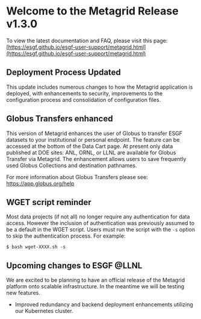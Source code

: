 # Welcome to the Metagrid Release v1.3.0

To view the latest documentation and FAQ, please visit this page:
[https://esgf.github.io/esgf-user-support/metagrid.html](https://esgf.github.io/esgf-user-support/metagrid.html)

## Deployment Process Updated

This update includes numerous changes to how the Metagrid application is deployed, with enhancements to security, improvements to the configuration process and consolidation of configuration files.

## Globus Transfers enhanced

This version of Metagrid enhances the user of Globus to transfer ESGF datasets to your institutional or personal endpoint. The feature can be accessed at the bottom of the Data Cart page. At present only data published at DOE sites: ANL, ORNL, or LLNL are available for Globus Transfer via Metagrid. The enhancement allows users to save frequently used Globus Collections and destination pathnames.

For more information about Globus Transfers please see: https://app.globus.org/help

## WGET script reminder

Most data projects (if not all) no longer require any authentication for data access. However the inclusion of authentication was previously assumed to be a default in the WGET script. Users must run the script with the `-s` option to skip the authentication process. For example:

```
$ bash wget-XXXX.sh -s
```

## Upcoming changes to ESGF @LLNL

We are excited to be planning to have an official release of the Metagrid platform onto scalable infrastructure. In the meantime we will be testing new features.

- Improved redundancy and backend deployment enhancements utilizing our Kubernetes cluster.
